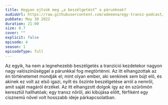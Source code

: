 ```yaml
---
title: Hogyan ejtsük meg „a beszélgetést” a párunknak?
audioUrl: https://raw.githubusercontent.com/adeeena/egy-transz-podcast/main/public/audio/etpc_S1E04.mp3
pubDate: May 30 2022
duration: 21:00
size: 0.7
cover: ""
explicit: false
episode: 4
season: 1
episodeType: full
---
```


Az egyik, ha nem a legnehezebb beszélgetés a tranzíció kezdetekor nagyon nagy valószínûséggel a párunkkal fog megtörténni. Az itt elhangzottak az én történetemet mondják el; mint olyan ember, aki senkinek sem bújt elő, és akinek ez volt az első igazi, nyílt és őszinte beszélgetése arról a nemről, amit saját magáról érzékel. Az itt elhangzott dolgok így az én szûrőmön keresztül hallhatóak; egy transz nőről, aki kibújása előtt, férfiként egy cisznemû nővel volt hosszabb ideje párkapcsolatban.
